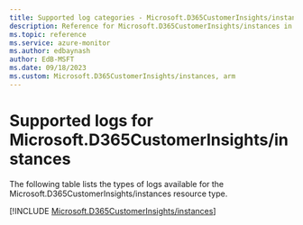 ```yaml
---
title: Supported log categories - Microsoft.D365CustomerInsights/instances
description: Reference for Microsoft.D365CustomerInsights/instances in Azure Monitor Logs.
ms.topic: reference
ms.service: azure-monitor
ms.author: edbaynash
author: EdB-MSFT
ms.date: 09/18/2023
ms.custom: Microsoft.D365CustomerInsights/instances, arm
---
```





# Supported logs for Microsoft.D365CustomerInsights/instances  
The following table lists the types of logs available for the Microsoft.D365CustomerInsights/instances resource type.
  
  
[!INCLUDE [Microsoft.D365CustomerInsights/instances](./includes/Microsoft-D365CustomerInsights-instances-logs-include.md)]
  
